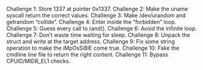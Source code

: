 Challenge 1: Store 1337 at pointer 0x1337.
Challenge 2: Make the uname syscall return the correct values.
Challenge 3: Make /dev/urandom and getrandom “collide”.
Challenge 4: Enter inside the “forbidden” loop.
Challenge 5: Guess every call to rand().
Challenge 6: Avoid the infinite loop.
Challenge 7: Don’t waste time waiting for sleep.
Challenge 8: Unpack the struct and write at the target address.
Challenge 9: Fix some string operation to make the iMpOsSiBlE come true.
Challenge 10: Fake the cmdline line file to return the right content.
Challenge 11: Bypass CPUID/MIDR_EL1 checks.